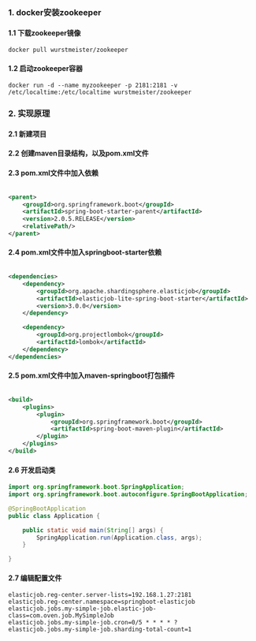 ### 1. docker安装zookeeper

#### 1.1 下载zookeeper镜像

```shell script
docker pull wurstmeister/zookeeper
```

#### 1.2 启动zookeeper容器

```shell script
docker run -d --name myzookeeper -p 2181:2181 -v /etc/localtime:/etc/localtime wurstmeister/zookeeper
```

### 2. 实现原理

#### 2.1 新建项目

#### 2.2 创建maven目录结构，以及pom.xml文件

#### 2.3 pom.xml文件中加入依赖

```xml

<parent>
    <groupId>org.springframework.boot</groupId>
    <artifactId>spring-boot-starter-parent</artifactId>
    <version>2.0.5.RELEASE</version>
    <relativePath/>
</parent>
```

#### 2.4 pom.xml文件中加入springboot-starter依赖

```xml

<dependencies>
    <dependency>
        <groupId>org.apache.shardingsphere.elasticjob</groupId>
        <artifactId>elasticjob-lite-spring-boot-starter</artifactId>
        <version>3.0.0</version>
    </dependency>

    <dependency>
        <groupId>org.projectlombok</groupId>
        <artifactId>lombok</artifactId>
    </dependency>
</dependencies>
```

#### 2.5 pom.xml文件中加入maven-springboot打包插件

```xml

<build>
    <plugins>
        <plugin>
            <groupId>org.springframework.boot</groupId>
            <artifactId>spring-boot-maven-plugin</artifactId>
        </plugin>
    </plugins>
</build>
```

#### 2.6 开发启动类

```java
import org.springframework.boot.SpringApplication;
import org.springframework.boot.autoconfigure.SpringBootApplication;

@SpringBootApplication
public class Application {

    public static void main(String[] args) {
        SpringApplication.run(Application.class, args);
    }

}
```

#### 2.7 编辑配置文件

```properties
elasticjob.reg-center.server-lists=192.168.1.27:2181
elasticjob.reg-center.namespace=springboot-elasticjob
elasticjob.jobs.my-simple-job.elastic-job-class=com.oven.job.MySimpleJob
elasticjob.jobs.my-simple-job.cron=0/5 * * * * ?
elasticjob.jobs.my-simple-job.sharding-total-count=1
```

